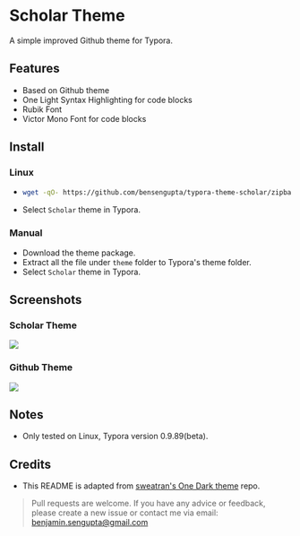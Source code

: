 # Scholar Theme

A simple improved Github theme for Typora.

## Features

- Based on Github theme
- One Light Syntax Highlighting for code blocks
- Rubik Font
- Victor Mono Font for code blocks

## Install

### Linux

- ```bash
  wget -qO- https://github.com/bensengupta/typora-theme-scholar/zipball/master | tar xvz - -C ~/.config/Typora/themes
  ```
- Select `Scholar` theme in Typora.

### Manual

- Download the theme package.
- Extract all the file under `theme` folder to Typora's theme folder.
- Select `Scholar` theme in Typora.

## Screenshots

### Scholar Theme

![](./images/scholar-theme.png)

### Github Theme

![](./images/github-theme.png)

## Notes

- Only tested on Linux, Typora version 0.9.89(beta).

## Credits

- This README is adapted from [sweatran's One Dark theme](https://github.com/sweatran/typora-onedark-theme) repo.

> Pull requests are welcome. If you have any advice or feedback, please create a new issue or contact me via email: benjamin.sengupta@gmail.com

